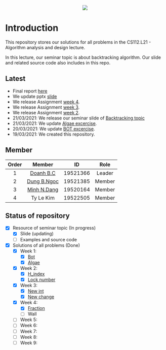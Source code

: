 <p align="center">
  <img src="https://user-images.githubusercontent.com/56221762/111880949-da1dd580-89e0-11eb-876c-a68752260d3b.png">
</p>

# Introduction

This repository stores our solutions for all problems in the CS112.L21 - Algorithm analysis and design lecture.

In this lecture, our seminar topic is about backtracking algorithm. Our slide and related source code also includes in this repo.

## Latest

- Final report [here](Seminar/README.md)
- We update pptx [slide](Seminar/03_BACKTRACKING.pptx)
- We release Assignment [week 4](Assignments/Week4).
- We release Assignment [week 3](Assignments/Week3).
- We release Assignment [week 2](Assignments/Week2).
- 21/03/2021: We release our seminar slide of [Backtracking topic](Seminar)
- 21/03/2021: We update [Algae excercise](Assignments/Week1/Algae).
- 20/03/2021: We update [BOT excercise](Assignments/Week1/BOT).
- 19/03/2021: We created this repository.

## Member

|Order|    Member         |  ID        | Role 
|:---:| :-----------:     | :--:       | :--: 
|1    |    [Doanh B.C](https://github.com/caodoanh2001/)      |  19521366  | Leader
|2    |    [Dung B.Ngoc](https://github.com/buidung2004/)    |  19521385  | Member
|3    |    [Minh N.Dang](https://github.com/ELO102)    |  19520164  | Member
|4    |    Ty Le Kim      |  19522505  | Member

## Status of repository

- [x] Resource of seminar topic (In progress)
    - [x] Slide (updating)
    - [ ] Examples and source code
- [x] Solutions of all problems (Done)
    - [x] Week 1:
        - [x] [Bot](Assignments/Week1/BOT)
        - [x] [Algae](Assignments/Week1/Algae)
    - [x] Week 2:
        - [x] [H_index](Assignments/Week2/H_index)
        - [x] [Lock number](Assignments/Week2/Lock_number)
    - [x] Week 3:
        - [x] [New int](Assignments/Week3/NewInt)
        - [x] [New change](Assignments/Week3/NewChange)
    - [x] Week 4:
        - [x] [Fraction](Assignments/Week4/Fraction)
        - [ ] Wall
    - [ ] Week 5:
    - [ ] Week 6:
    - [ ] Week 7:
    - [ ] Week 8:
    - [ ] Week 9:
